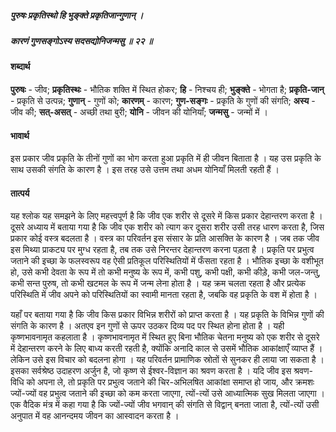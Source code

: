 ##### पुरुषः प्रकृतिस्थो हि भुङ्क्ते प्रकृतिजान्गुणान् ।
##### कारणं गुणसङ्गोऽस्य सदसद्योनिजन्मसु ॥ २२ ॥

#### शब्दार्थ

**पुरुषः** - जीव; **प्रकृतिस्थः** - भौतिक शक्ति में स्थित होकर; **हि** - निश्चय ही; **भुङ्क्ते** - भोगता है; **प्रकृति-जान्** - प्रकृति से उत्पन्न; **गुणान्** - गुणों को; **कारणम्** - कारण; **गुण-सङ्गः** - प्रकृति के गुणों की संगति; **अस्य** - जीव की; **सत्-असत्** - अच्छी तथा बुरी; **योनि** - जीवन की योनियाँ; **जन्मसु** - जन्मों में ।

#### भावार्थ

इस प्रकार जीव प्रकृति के तीनों गुणों का भोग करता हुआ प्रकृति में ही जीवन बिताता है । यह उस प्रकृति के साथ उसकी संगति के कारण है । इस तरह उसे उत्तम तथा अधम योनियाँ मिलती रहती हैं ।

#### तात्पर्य

यह श्लोक यह समझने के लिए महत्त्वपूर्ण है कि जीव एक शरीर से दूसरे में किस प्रकार देहान्तरण करता है । दूसरे अध्याय में बताया गया है कि जीव एक शरीर को त्याग कर दूसरा शरीर उसी तरह धारण करता है, जिस प्रकार कोई वस्त्र बदलता है । वस्त्र का परिवर्तन इस संसार के प्रति आसक्ति के कारण है । जब तक जीव इस मिथ्या प्राकट्य पर मुग्ध रहता है, तब तक उसे निरन्तर देहान्तरण करना पड़ता है । प्रकृति पर प्रभुत्व जताने की इच्छा के फलस्वरूप वह ऐसी प्रतिकूल परिस्थितियों में फँसता रहता है । भौतिक इच्छा के वशीभूत हो, उसे कभी देवता के रूप में तो कभी मनुष्य के रूप में, कभी पशु, कभी पक्षी, कभी कीड़े, कभी जल-जन्तु, कभी सन्त पुरुष, तो कभी खटमल के रूप में जन्म लेना होता है । यह क्रम चलता रहता है और प्रत्येक परिस्थिति में जीव अपने को परिस्थितियों का स्वामी मानता रहता है, जबकि वह प्रकृति के वश में होता है ।

यहाँ पर बताया गया है कि जीव किस प्रकार विभिन्न शरीरों को प्राप्त करता है । यह प्रकृति के विभिन्न गुणों की संगति के कारण है । अतएव इन गुणों से ऊपर उठकर दिव्य पद पर स्थित होना होता है । यही कृष्णभावनामृत कहलाता है । कृष्णभावनामृत में स्थित हुए बिना भौतिक चेतना मनुष्य को एक शरीर से दूसरे में देहान्तरण करने के लिए बाध्य करती रहती है, क्योंकि अनादि काल से उसमें भौतिक आकांक्षाएँ व्याप्त हैं । लेकिन उसे इस विचार को बदलना होगा । यह परिवर्तन प्रामाणिक स्रोतों से सुनकर ही लाया जा सकता है । इसका सर्वश्रेष्ठ उदाहरण अर्जुन है, जो कृष्ण से ईश्वर-विज्ञान का श्रवण करता है । यदि जीव इस श्रवण-विधि को अपना ले, तो प्रकृति पर प्रभुत्व जताने की चिर-अभिलषित आकांक्षा समाप्त हो जाय, और क्रमशः ज्यों-ज्यों वह प्रभुत्व जताने की इच्छा को कम करता जाएगा, त्यों-त्यों उसे आध्यात्मिक सुख मिलता जाएगा । एक वैदिक मंत्र में कहा गया है कि ज्यों-ज्यों जीव भगवान् की संगति से विद्वान् बनता जाता है, त्यों-त्यों उसी अनुपात में वह आनन्दमय जीवन का आस्वादन करता है ।